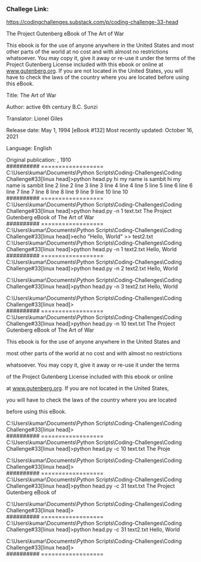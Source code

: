 ### Challege Link:
https://codingchallenges.substack.com/p/coding-challenge-33-head

﻿The Project Gutenberg eBook of The Art of War

This ebook is for the use of anyone anywhere in the United States and
most other parts of the world at no cost and with almost no restrictions
whatsoever. You may copy it, give it away or re-use it under the terms
of the Project Gutenberg License included with this ebook or online
at www.gutenberg.org. If you are not located in the United States,
you will have to check the laws of the country where you are located
before using this eBook.

Title: The Art of War

Author: active 6th century B.C. Sunzi

Translator: Lionel Giles

Release date: May 1, 1994 [eBook #132]
                Most recently updated: October 16, 2021

Language: English

Original publication: , 1910
<br>########## ================== <br>
C:\Users\kumar\Documents\Python Scripts\Coding-Challenges\Coding Challenge#33[linux head]>python head.py
hi my name is sambit
hi my name is sambit
line 2
line 2
line 3
line 3
line 4
line 4
line 5
line 5
line 6
line 6
line 7
line 7
line 8
line 8
line 9
line 9
line 10
line 10
<br>########## ================== <br>
C:\Users\kumar\Documents\Python Scripts\Coding-Challenges\Coding Challenge#33[linux head]>python head.py -n 1 text.txt
﻿The Project Gutenberg eBook of The Art of War
<br>########## ================== <br>
C:\Users\kumar\Documents\Python Scripts\Coding-Challenges\Coding Challenge#33[linux head]>echo "Hello, World" >> test2.txt
C:\Users\kumar\Documents\Python Scripts\Coding-Challenges\Coding Challenge#33[linux head]>python head.py -n 1 text2.txt
Hello, World
<br>########## ================== <br>
C:\Users\kumar\Documents\Python Scripts\Coding-Challenges\Coding Challenge#33[linux head]>python head.py -n 2 text2.txt
Hello, World


C:\Users\kumar\Documents\Python Scripts\Coding-Challenges\Coding Challenge#33[linux head]>python head.py -n 3 text2.txt
Hello, World



C:\Users\kumar\Documents\Python Scripts\Coding-Challenges\Coding Challenge#33[linux head]>
<br>########## ================== <br>
C:\Users\kumar\Documents\Python Scripts\Coding-Challenges\Coding Challenge#33[linux head]>python head.py -n 10 text.txt
﻿The Project Gutenberg eBook of The Art of War



This ebook is for the use of anyone anywhere in the United States and

most other parts of the world at no cost and with almost no restrictions

whatsoever. You may copy it, give it away or re-use it under the terms

of the Project Gutenberg License included with this ebook or online

at www.gutenberg.org. If you are not located in the United States,

you will have to check the laws of the country where you are located

before using this eBook.




C:\Users\kumar\Documents\Python Scripts\Coding-Challenges\Coding Challenge#33[linux head]>
<br>########## ==================<br>
C:\Users\kumar\Documents\Python Scripts\Coding-Challenges\Coding Challenge#33[linux head]>python head.py -c 10 text.txt
﻿The Proje

C:\Users\kumar\Documents\Python Scripts\Coding-Challenges\Coding Challenge#33[linux head]>
<br>########## ==================<br>
C:\Users\kumar\Documents\Python Scripts\Coding-Challenges\Coding Challenge#33[linux head]>python head.py -c 31 text.txt
﻿The Project Gutenberg eBook of

C:\Users\kumar\Documents\Python Scripts\Coding-Challenges\Coding Challenge#33[linux head]>
<br>########## ==================<br>
C:\Users\kumar\Documents\Python Scripts\Coding-Challenges\Coding Challenge#33[linux head]>python head.py -c 31 text2.txt
Hello, World

C:\Users\kumar\Documents\Python Scripts\Coding-Challenges\Coding Challenge#33[linux head]>
<br>########## ==================<br>
